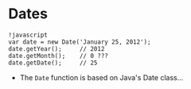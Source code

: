 # Dates

	!javascript
	var date = new Date('January 25, 2012');
	date.getYear(); 	// 2012
	date.getMonth();	// 0 ???
	date.getDate(); 	// 25

* The `Date` function is based on Java's Date class...
